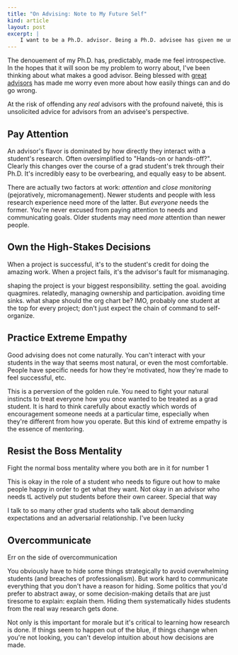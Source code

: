 ```yaml
---
title: "On Advising: Note to My Future Self"
kind: article
layout: post
excerpt: |
    I want to be a Ph.D. advisor. Being a Ph.D. advisee has given me unfounded, wildly impractical ideas about how advisors should advise. This is my advice to my future, advisorly self.
---
```

The denouement of my Ph.D. has, predictably, made me feel introspective. In the hopes that it will soon be my problem to worry about, I've been thinking about what makes a good advisor. Being blessed with [great][luis] [advisors][dan] has made me worry even more about how easily things can and do go wrong.

At the risk of offending any *real* advisors with the profound naiveté, this is unsolicited advice for advisors from an advisee's perspective.

[luis]: https://homes.cs.washington.edu/~luisceze/
[dan]: http://homes.cs.washington.edu/~djg/

## Pay Attention

An advisor's flavor is dominated by how directly they interact with a student's research. Often oversimplified to "Hands-on or hands-off?". Clearly this changes over the course of a grad student's trek through their Ph.D. It's incredibly easy to be overbearing, and equally easy to be absent.

There are actually two factors at work: *attention* and *close monitoring* (pejoratively, micromanagement). Newer students and people with less research experience need more of the latter. But *everyone* needs the former. You're never excused from paying attention to needs and communicating goals. Older students may need *more* attention than newer people.

## Own the High-Stakes Decisions

When a project is successful, it's to the student's credit for doing the amazing work. When a project fails, it's the advisor's fault for mismanaging.

shaping the project is your biggest responsibility. setting the goal. avoiding quagmires.
relatedly, managing ownership and participation. avoiding time sinks. what shape should the org chart be? IMO, probably one student at the top for every project; don't just expect the chain of command to self-organize.

## Practice Extreme Empathy

Good advising does not come naturally. You can't interact with your students in the way that seems most natural, or even the most comfortable. People have specific needs for how they're motivated, how they're made to feel successful, etc.

This is a perversion of the golden rule. You need to fight your natural instincts to treat everyone how you once wanted to be treated as a grad student. It is hard to think carefully about exactly which words of encouragement someone needs at a particular time, especially when they're different from how you operate. But this kind of extreme empathy is the essence of mentoring.

## Resist the Boss Mentality

Fight the normal boss mentality where you both are in it for number 1

This is okay in the role of a student who needs to figure out how to make people happy in order to get what they want. Not okay in an advisor who needs tL actively put students before their own career. Special that way

I talk to so many other grad students who talk about demanding expectations and an adversarial relationship. I've been lucky

## Overcommunicate

Err on the side of overcommunication

You obviously have to hide some things strategically to avoid overwhelming students (and breaches of professionalism). But work hard to communicate everything that you don't have a reason for hiding. Some politics that you'd prefer to abstract away, or some decision-making details that are just tiresome to explain: explain them. Hiding them systematically hides students from the real way research gets done.

Not only is this important for morale but it's critical to learning how research is done. If things seem to happen out of the blue, if things change when you're not looking, you can't develop intuition about how decisions are made.
